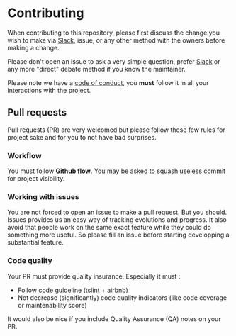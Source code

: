 # Contributing

When contributing to this repository, please first discuss the change you wish to make via
[Slack](https://emwas.slack.com/), issue, or any other method with the owners before making a change.

Please don't open an issue to ask a very simple question, prefer [Slack](https://emwas.slack.com/) or any more "direct" debate method if you know the maintainer.

Please note we have a [code of conduct](./CODE_OF_CONDUCT.md), you **must** follow it in all your interactions with the project.

## Pull requests

Pull requests (PR) are very welcomed but please follow these few rules for project sake and for you to not have bad surprises.

### Workflow

You must follow **[Github flow](https://guides.github.com/introduction/flow/)**. You may be asked to squash useless commit for project visibility.

### Working with issues

You are not forced to open an issue to make a pull request. But you should. Issues provides us an easy way
of tracking evolutions and progress. It also avoid that people work on the same exact feature while they
could do something more useful. So please fill an issue before starting developping a substantial feature.

### Code quality

Your PR must provide quality insurance. Especially it must :

* Follow code guideline (tslint + airbnb)
* Not decrease (significantly) code quality indicators (like code coverage or maintenability score)

It would also be nice if you include Quality Assurance (QA) notes on your PR.

